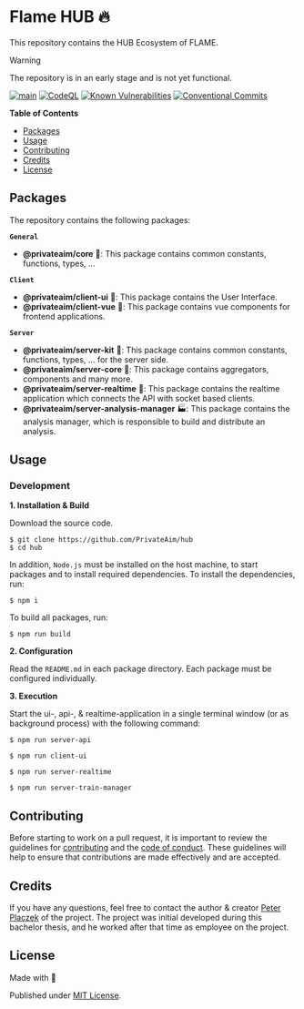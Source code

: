 # Flame HUB 🔥
This repository contains the HUB Ecosystem of FLAME.

> [!WARNING]  
> The repository is in an early stage and is not yet functional.

[![main](https://github.com/PrivateAim/hub/actions/workflows/main.yml/badge.svg)](https://github.com/PrivateAim/hub/actions/workflows/main.yml)
[![CodeQL](https://github.com/PrivateAim/hub/actions/workflows/codeql.yml/badge.svg)](https://github.com/PrivateAim/hub/actions/workflows/codeql.yml)
[![Known Vulnerabilities](https://snyk.io/test/github/PrivateAim/hub/badge.svg)](https://snyk.io/test/github/PrivateAim/hub)
[![Conventional Commits](https://img.shields.io/badge/Conventional%20Commits-1.0.0-%23FE5196?logo=conventionalcommits&logoColor=white)](https://conventionalcommits.org)

**Table of Contents**

- [Packages](#packages)
- [Usage](#usage)
- [Contributing](#contributing)
- [Credits](#credits)
- [License](#license)

## Packages

The repository contains the following packages:

**`General`**
- **@privateaim/core** 🧱: This package contains common constants, functions, types, ...

**`Client`**
- **@privateaim/client-ui** 🧸: This package contains the User Interface.
- **@privateaim/client-vue** 🧩: This package contains vue components for frontend applications.

**`Server`**
- **@privateaim/server-kit** 🧱: This package contains common constants, functions, types, ... for the server side.
- **@privateaim/server-core** 🌴: This package contains aggregators, components and many more.
- **@privateaim/server-realtime** 🚄: This package contains the realtime application which connects the API with socket based clients.
- **@privateaim/server-analysis-manager** 🏭: This package contains the analysis manager, which is responsible to build and distribute an analysis.

## Usage

### Development

**1. Installation & Build**

Download the source code.

```shell
$ git clone https://github.com/PrivateAim/hub
$ cd hub
```

In addition, `Node.js` must be installed on the host machine, to start packages and to install required dependencies.
To install the dependencies, run:

```shell
$ npm i
```

To build all packages, run:

```shell
$ npm run build
```

**2. Configuration**

Read the `README.md` in each package directory. Each package must be configured individually.

**3. Execution**

Start the ui-, api-, & realtime-application in a single terminal window (or as background process) with the following command:
```shell
$ npm run server-api
```

```shell
$ npm run client-ui
```

```shell
$ npm run server-realtime
```

```shell
$ npm run server-train-manager
```

## Contributing

Before starting to work on a pull request, it is important to review the guidelines for
[contributing](./CONTRIBUTING.md) and the [code of conduct](./CODE_OF_CONDUCT.md).
These guidelines will help to ensure that contributions are made effectively and are accepted.

## Credits
If you have any questions, feel free to contact the author & creator [Peter Placzek](https://github.com/tada5hi)  of the project.
The project was initial developed during this bachelor thesis, and he worked after that time as employee
on the project.

## License

Made with 💚

Published under [MIT License](./LICENSE).
